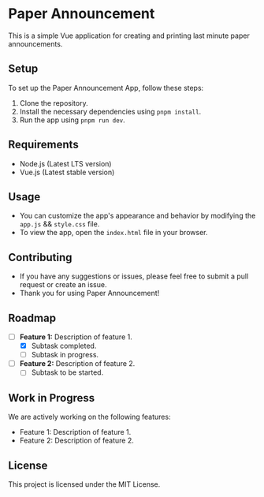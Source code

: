 # Paper Announcement

This is a simple Vue application for creating and printing last minute paper announcements.

## Setup

To set up the Paper Announcement App, follow these steps:

1. Clone the repository.
2. Install the necessary dependencies using `pnpm install`.
3. Run the app using `pnpm run dev`.

## Requirements

- Node.js (Latest LTS version)
- Vue.js (Latest stable version)

## Usage

- You can customize the app's appearance and behavior by modifying the `app.js` && `style.css` file.
- To view the app, open the `index.html` file in your browser.

## Contributing

- If you have any suggestions or issues, please feel free to submit a pull request or create an issue.
- Thank you for using Paper Announcement!

## Roadmap

- [ ] **Feature 1:** Description of feature 1.
  - [x] Subtask completed.
  - [ ] Subtask in progress.
- [ ] **Feature 2:** Description of feature 2.
  - [ ] Subtask to be started.

## Work in Progress

We are actively working on the following features:

- Feature 1: Description of feature 1.
- Feature 2: Description of feature 2.

## License

This project is licensed under the MIT License.
